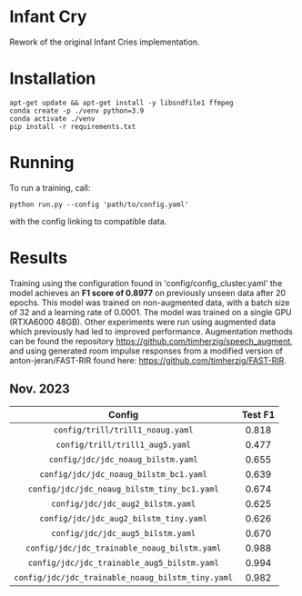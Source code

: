# Infant Cry

Rework of the original Infant Cries implementation.

# Installation

    apt-get update && apt-get install -y libsndfile1 ffmpeg
    conda create -p ./venv python=3.9
    conda activate ./venv
    pip install -r requirements.txt

# Running

To run a training, call:

    python run.py --config 'path/to/config.yaml'

with the config linking to compatible data. 

# Results

Training using the configuration found in 'config/config_cluster.yaml' the model achieves an **F1 score of 0.8977** on previously unseen data after 20 epochs. This model was trained on non-augmented data, with a batch size of 32 and a learning rate of 0.0001. The model was trained on a single GPU (RTXA6000 48GB). Other experiments were run using augmented data which previously had led to improved performance. Augmentation methods can be found the repository https://github.com/timherzig/speech_augment, and using generated room impulse responses from a modified version of anton-jeran/FAST-RIR found here: https://github.com/timherzig/FAST-RIR.


## Nov. 2023

|Config|Test F1|
|:---:|:---:|
|`config/trill/trill1_noaug.yaml`|0.818|
|`config/trill/trill1_aug5.yaml`|0.477|
|`config/jdc/jdc_noaug_bilstm.yaml`|0.655|
|`config/jdc/jdc_noaug_bilstm_bc1.yaml`|0.639|
|`config/jdc/jdc_noaug_bilstm_tiny_bc1.yaml`|0.674|
|`config/jdc/jdc_aug2_bilstm.yaml`|0.625|
|`config/jdc/jdc_aug2_bilstm_tiny.yaml`|0.626|
|`config/jdc/jdc_aug5_bilstm.yaml`|0.670|
|`config/jdc/jdc_trainable_noaug_bilstm.yaml`|0.988|
|`config/jdc/jdc_trainable_aug5_bilstm.yaml`|0.994|
|`config/jdc/jdc_trainable_noaug_bilstm_tiny.yaml`|0.982|